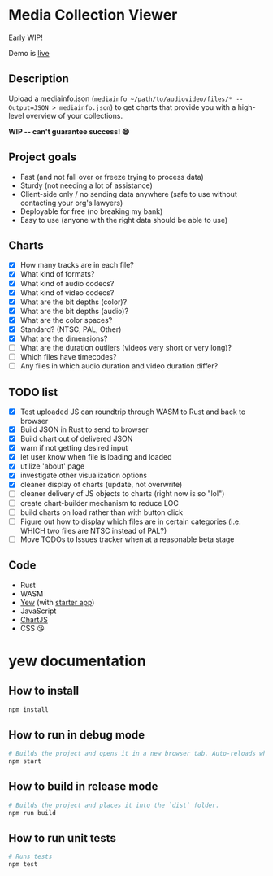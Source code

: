 # Media Collection Viewer

Early WIP!

Demo is [live](http://bits.ashleyblewer.com/media-collection-viewer/index.html)

## Description

Upload a mediainfo.json (`mediainfo ~/path/to/audiovideo/files/* --Output=JSON > mediainfo.json`) to get charts that provide you with a high-level overview of your collections.

**WIP -- can't guarantee success! 😅**

## Project goals

- Fast (and not fall over or freeze trying to process data)
- Sturdy (not needing a lot of assistance)
- Client-side only / no sending data anywhere (safe to use without contacting your org's lawyers)
- Deployable for free (no breaking my bank)
- Easy to use (anyone with the right data should be able to use)

## Charts

- [x] How many tracks are in each file?
- [x] What kind of formats?
- [x] What kind of audio codecs?
- [x] What kind of video codecs?
- [x] What are the bit depths (color)?
- [x] What are the bit depths (audio)?
- [x] What are the color spaces?
- [x] Standard? (NTSC, PAL, Other)
- [x] What are the dimensions?
- [ ] What are the duration outliers (videos very short or very long)?
- [ ] Which files have timecodes?
- [ ] Any files in which audio duration and video duration differ?

## TODO list

- [x] Test uploaded JS can roundtrip through WASM to Rust and back to browser  
- [x] Build JSON in Rust to send to browser  
- [x] Build chart out of delivered JSON
- [x] warn if not getting desired input
- [x] let user know when file is loading and loaded
- [x] utilize 'about' page
- [x] investigate other visualization options
- [x] cleaner display of charts (update, not overwrite)
- [ ] cleaner delivery of JS objects to charts (right now is so "lol")
- [ ] create chart-builder mechanism to reduce LOC
- [ ] build charts on load rather than with button click
- [ ] Figure out how to display which files are in certain categories (i.e. WHICH two files are NTSC instead of PAL?)
- [ ] Move TODOs to Issues tracker when at a reasonable beta stage

## Code
- Rust
- WASM
- [Yew](https://github.com/yewstack/yew) (with [starter app](https://github.com/jetli/create-yew-app))
- JavaScript
- [ChartJS](https://www.chartjs.org/)
- CSS 😘


# yew documentation

## How to install

```sh
npm install
```

## How to run in debug mode

```sh
# Builds the project and opens it in a new browser tab. Auto-reloads when the project changes.
npm start
```

## How to build in release mode

```sh
# Builds the project and places it into the `dist` folder.
npm run build
```

## How to run unit tests

```sh
# Runs tests
npm test
```
